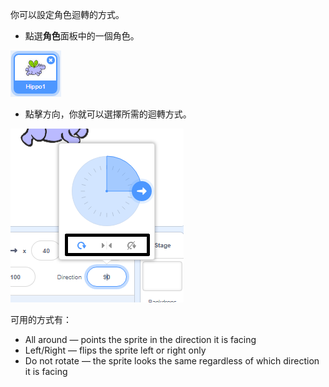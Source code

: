 你可以設定角色迴轉的方式。

- 點選**角色**面板中的一個角色。

![sprite highlighted](images/click-sprite.png)

- 點擊方向，你就可以選擇所需的迴轉方式。

![Different rotation style](images/rotation-style.png)

可用的方式有：

- All around — points the sprite in the direction it is facing
- Left/Right — flips the sprite left or right only
- Do not rotate — the sprite looks the same regardless of which direction it is facing